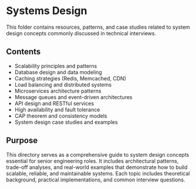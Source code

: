 # Systems Design

This folder contains resources, patterns, and case studies related to system design concepts commonly discussed in technical interviews.

## Contents

- Scalability principles and patterns
- Database design and data modeling
- Caching strategies (Redis, Memcached, CDN)
- Load balancing and distributed systems
- Microservices architecture patterns
- Message queues and event-driven architectures
- API design and RESTful services
- High availability and fault tolerance
- CAP theorem and consistency models
- System design case studies and examples

## Purpose

This directory serves as a comprehensive guide to system design concepts essential for senior engineering roles. It includes architectural patterns, trade-off analyses, and real-world examples that demonstrate how to build scalable, reliable, and maintainable systems. Each topic includes theoretical background, practical implementations, and common interview questions.
